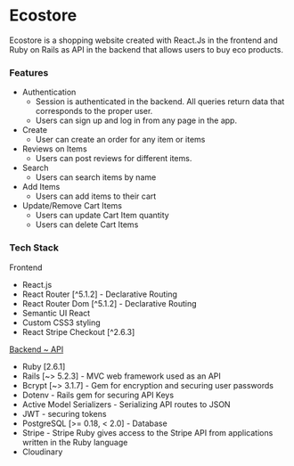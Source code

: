 # Ecostore

Ecostore is a shopping website created with React.Js in the frontend and Ruby on Rails as API in the backend that allows users to buy eco products.

### Features

* Authentication
  * Session is authenticated in the backend. All queries return data that corresponds to the proper user.
  * Users can sign up and log in from any page in the app.
* Create
  * User can create an order for any item or items
* Reviews on Items
  * Users can post reviews for different items.
* Search
  * Users can search items by name
* Add Items
  * Users can add items to their cart
* Update/Remove Cart Items
  * Users can update Cart Item quantity
  * Users can delete Cart Items

### Tech Stack
Frontend

* React.js
* React Router [^5.1.2] - Declarative Routing
* React Router Dom [^5.1.2] - Declarative Routing
* Semantic UI React
* Custom CSS3 styling
* React Stripe Checkout [^2.6.3]

[Backend ~ API](https://github.com/nisayana/ecostore_backend)

* Ruby [2.6.1]
* Rails [~> 5.2.3] - MVC web framework used as an API
* Bcrypt [~> 3.1.7] - Gem for encryption and securing user passwords
* Dotenv - Rails gem for securing API Keys
* Active Model Serializers - Serializing API routes to JSON
* JWT - securing tokens
* PostgreSQL [>= 0.18, < 2.0] - Database
* Stripe - Stripe Ruby gives access to the Stripe API from applications written in the Ruby language
* Cloudinary

